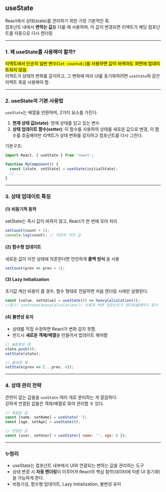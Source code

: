 ## useState
React에서 상태(state)를 관리하기 위한 가장 기본적인 훅.<br>
컴포넌트 내에서 **변하는 값**을 다룰 때 사용하며, 이 값이 변경되면 리액트가 해당 컴포넌트를 자동으로 다시 렌더링

---
### 1. 왜 useState를 사용해야 할까?
<mark>리액트에서 단순히 일반 변수(`let count=0;`)를 사용하면 값이 바뀌어도 화면에 업데이트되지 않음. </mark><br>
리액트가 상태의 변화를 감지하고, 그 변화에 따라 UI를 동기화하려면 `useState`와 같은 리액트 훅을 사용해야 함.

---
### 2. useState의 기본 사용법
`useState`는 배열을 반환하며, 2가지 요소를 가진다.
1. **현재 상태 값(state)**: 현재 상태를 담고 있는 변수
2. **상태 업데이트 함수(setter)**: 이 함수를 사용하여 상태를 새로운 값으로 변경, 이 함수를 호출해야만 리액트가 상태 변화를 감지하고 컴포넌트를 다시 그린다.

기본구조:
```js
import React, { useState } from 'react';

function MyComponent() {
  const [state, setState] = useState(initialState);
  // ...
}
```
---
### 3. 상태 업데이트 특징
#### (1) 비동기적 동작
setState는 즉시 값이 바뀌지 않고, React가 한 번에 모아 처리
```jsx
setCount(count + 1);
console.log(count); // 여전히 이전 값
```

#### (2) 함수형 업데이트
새로운 값이 이전 상태에 의존한다면 안전하게 **콜백 방식** 을 사용
```jsx
setCount(prev => prev + 1);
```

#### (3) Lazy Initialization
초기값 계산 비용이 클 경우, 함수 형태로 전달하면 처음 렌더링 시에만 실행된다.
```jsx
const [value, setValue] = useState(() => heavyCalculation());
//참고: useState(heavyCalculation()) 이렇게 하면 컴포넌트가 렌더링될때마다 함수 실행됨
```
#### (4) 불변성 유지
- 상태를 직접 수정하면 React가 변화 감지 못함.
- 반드시 **새로운 객체/배열**을 만들어서 업데이트 해야함
```jsx
// ❌잘못된 예
state.push(4);
setState(state);

// 올바른 예
setState(prev => [...prev, 4]);
```
---
### 4. 상태 관리 전략
관련이 없는 값들을 `useState` 여러 개로 분리하는 게 깔끔하다. <br>
강하게 연결된 값들은 객체/배열로 묶어 관리할 수 있다.
```jsx
// 독립된 값
const [name, setName] = useState('');
const [age, setAge] = useState(0);

// 연결된 값
const [user, setUser] = useState({ name: '', age: 0 });
```

---

### ✨정리
- useState는 컴포넌트 내부에서 UI와 연결되는 변하는 값을 관리하는 도구
- 상태 변경 시 **자동 렌더링**이 이루어져 React의 핵심 철학(데이터에 따른 UI 동기화)을 가능하게 한다.
- 비동기성, 함수형 업데이트, Lazy Initialization, 불변성 유지
